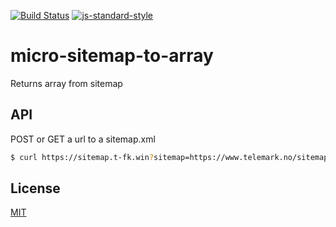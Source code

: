 [![Build Status](https://travis-ci.org/telemark/micro-sitemap-to-array.svg?branch=master)](https://travis-ci.org/telemark/micro-sitemap-to-array)
[![js-standard-style](https://img.shields.io/badge/code%20style-standard-brightgreen.svg?style=flat)](https://github.com/feross/standard)

# micro-sitemap-to-array

Returns array from sitemap

## API

POST or GET a url to a sitemap.xml

```bash
$ curl https://sitemap.t-fk.win?sitemap=https://www.telemark.no/sitemap.xml
```

## License

[MIT](LICENSE)
